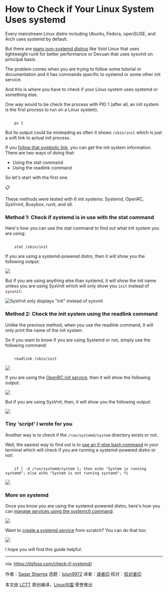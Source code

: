 [#]: subject: "How to Check if Your Linux System Uses systemd"
[#]: via: "https://itsfoss.com/check-if-systemd/"
[#]: author: "Sagar Sharma https://itsfoss.com/author/sagar/"
[#]: collector: "lujun9972/lctt-scripts-1700446145"
[#]: translator: "geekpi"
[#]: reviewer: " "
[#]: publisher: " "
[#]: url: " "

How to Check if Your Linux System Uses systemd
======

Every mainstream Linux distro including Ubuntu, Fedora, openSUSE, and Arch uses systemd by default.

But there are [many non-systemd distros][1] like Void Linux that uses lightweight runit for better performance or Devuan that uses sysvinit on principal basis.

The problem comes when you are trying to follow some tutorial or documentation and it has commands specific to systemd or some other init service.

And this is where you have to check if your Linux system uses systemd or something else.

One way would to be check the process with PID 1 (after all, an init system is the first process to run on a Linux system).

```

    ps 1

```

But its output could be misleading as often it shows `/sbin/init` which is just a soft link to actual init process.

If you [follow that symbolic link][2], you can get the init system information. There are two ways of doing that:

  * Using the stat command
  * Using the readlink command



So let's start with the first one.

📋

These methods were tested with 6 init systems: Systemd, OpenRC, SysVnint, Busybox, runit, and s6.

### Method 1: Check if systemd is in use with the stat command

Here's how you can use the stat command to find out what init system you are using:

```

    stat /sbin/init

```

If you are using a systemd-powered distro, then it will show you the following output:

![][3]

But if you are using anything else than systemd, it will show the init name unless you are using SysVnit which will only show you `init` instead of `sysvnit`:

![SysVnit only displays "init" instead of sysvnit][4]

### Method 2: Check the init system using the readlink command

Unlike the previous method, when you use the readlink command, it will only print the name of the init system.

So if you want to know if you are using Systemd or not, simply use the following command:

```

    readlink /sbin/init

```

![][5]

If you are using the [OpenRC init service][6], then it will show the following output:

![][7]

But if you are using SysVnit, then, it will show you the following output:

![][8]

### Tiny 'script' I wrote for you

Another way is to check if the `/run/systemd/system` directory exists or not.

Well, the easiest way to find out is to [use an if-else bash command][9] in your terminal which will check if you are running a systemd-powered distro or not:

```

    if [ -d /run/systemd/system ]; then echo "System is running systemd"; else echo "System is not running systemd"; fi

```

![][10]

### More on systemd

Once you know you are using the systemd-powered distro, here's how you can [manage services using the systemctl command][11]:

![][12]

Want to [create a systemd service][13] from scratch? You can do that too:

![][12]

I hope you will find this guide helpful.

--------------------------------------------------------------------------------

via: https://itsfoss.com/check-if-systemd/

作者：[Sagar Sharma][a]
选题：[lujun9972][b]
译者：[译者ID](https://github.com/译者ID)
校对：[校对者ID](https://github.com/校对者ID)

本文由 [LCTT](https://github.com/LCTT/TranslateProject) 原创编译，[Linux中国](https://linux.cn/) 荣誉推出

[a]: https://itsfoss.com/author/sagar/
[b]: https://github.com/lujun9972
[1]: https://itsfoss.com/systemd-free-distros/
[2]: https://linuxhandbook.com/follow-symbolic-link/
[3]: https://itsfoss.com/content/images/2023/12/Use-the-stat-command-to-find-if-you-are-using-systemd-or-not.png
[4]: https://itsfoss.com/content/images/2023/12/Check-if-you-are-using-SysVnit-in-Linux-or-not.png
[5]: https://itsfoss.com/content/images/2023/12/Use-the-readlink-command-to-find-if-you-are-using-systemd-or-not-something-else.png
[6]: https://wiki.gentoo.org/wiki/OpenRC/openrc-init
[7]: https://itsfoss.com/content/images/2023/12/find-if-you-are-using-openrc-as-init-system.png
[8]: https://itsfoss.com/content/images/2023/12/How-to-find-out-if-you-are-using-SysVnit-as-init-system-in-Linux.png
[9]: https://itsfoss.com/bash-if-else/
[10]: https://itsfoss.com/content/images/2023/12/A-simple-if-else-statement-to-know-if-you-are-using-systemd-distro-or-not.png
[11]: https://linuxhandbook.com/systemctl-commands/
[12]: https://linuxhandbook.com/content/images/size/w256h256/2021/08/Linux-Handbook-New-Logo.png
[13]: https://linuxhandbook.com/create-systemd-services/

